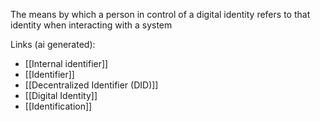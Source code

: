 The means by which a person in control of a digital identity refers to that identity when interacting with a system

Links (ai generated):
 - [[Internal identifier]]
 - [[Identifier]]
 - [[Decentralized Identifier (DID)]]
 - [[Digital Identity]]
 - [[Identification]]
